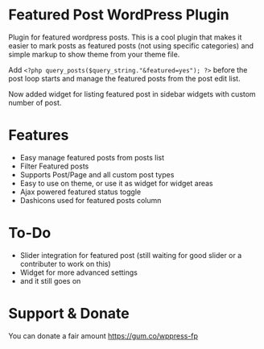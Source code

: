 Featured Post WordPress Plugin
=============

Plugin for featured wordpress posts. This is a cool plugin that makes it easier to mark posts as featured posts (not using specific categories) and simple markup to show theme from your theme file.

Add `<?php query_posts($query_string."&featured=yes"); ?>` before the post loop starts and manage the featured posts from the post edit list.

Now added widget for listing featured post in sidebar widgets with custom number of post.

Features
=============

- Easy manage featured posts from posts list
- Filter Featured posts
- Supports Post/Page and all custom post types
- Easy to use on theme, or use it as widget for widget areas
- Ajax powered featured status toggle
- Dashicons used for featured posts column


To-Do
============

- Slider integration for featured post (still waiting for good slider or a contributer to work on this)
- Widget for more advanced settings
- and it still goes on


Support & Donate
=============

You can donate a fair amount https://gum.co/wppress-fp
